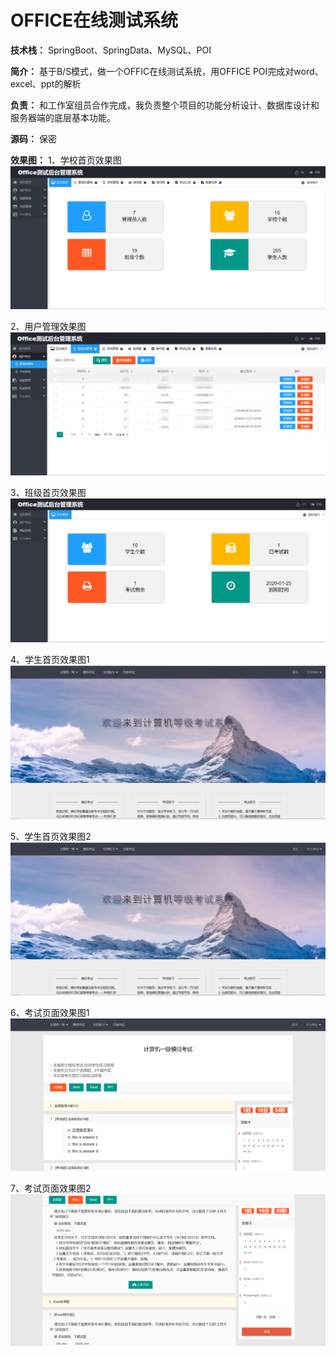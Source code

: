 # OFFICE在线测试系统 

**技术栈：**
SpringBoot、SpringData、MySQL、POI

**简介：**
基于B/S模式，做一个OFFIC在线测试系统，用OFFICE POI完成对word、excel、ppt的解析

**负责：**
和工作室组员合作完成，我负责整个项目的功能分析设计、数据库设计和服务器端的底层基本功能。

**源码：** 保密

**效果图：**
1、学校首页效果图
![这里写图片描述](https://github.com/jiaoxiangyu/videovPictures/blob/master/office/manage.png)

2、用户管理效果图
![这里写图片描述](https://github.com/jiaoxiangyu/videovPictures/blob/master/office/person.png)

3、班级首页效果图
![这里写图片描述](https://github.com/jiaoxiangyu/videovPictures/blob/master/office/class.png)

4、学生首页效果图1
![这里写图片描述](https://github.com/jiaoxiangyu/videovPictures/blob/master/office/index1.png)

5、学生首页效果图2
![这里写图片描述](https://github.com/jiaoxiangyu/videovPictures/blob/master/office/index1.png)

6、考试页面效果图1
![这里写图片描述](https://github.com/jiaoxiangyu/videovPictures/blob/master/office/exam.png)

7、考试页面效果图2
![这里写图片描述](https://github.com/jiaoxiangyu/videovPictures/blob/master/office/word.png)
